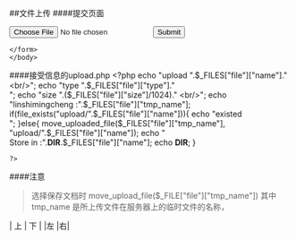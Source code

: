 ##文件上传
####提交页面
	<body>
	<form action="upload.php" method="post" 
	enctype="multipart/form-data">
			<input type="file" name="file">
			<input type="submit" name="submit">
		
	</form>
	</body>
####接受信息的upload.php
	<?php
	echo "upload ".$_FILES["file"]["name"]."<br/>";
	echo "type ".$_FILES["file"]["type"]."<br/>";
	echo "size ".($_FILES["file"]["size"]/1024)." <br/>";
	echo "linshimingcheng :".$_FILES["file"]["tmp_name"]; 
	if(file_exists("upload/".$_FILES["file"]["name"])){
		echo "existed<br/>";
	}else{
	move_uploaded_file($_FILES["file"]["tmp_name"], "upload/".$_FILES["file"]["name"]);
	echo "<br/>Store in :".__DIR__.$_FILES["file"]["name"];
	echo __DIR__;
	}
	
	?>

####注意	
>选择保存文档时
>move_upload_file($_FILE["file"]["tmp_name"])
>其中 tmp_name 是所上传文件在服务器上的临时文件的名称，

| 上 | 下 |
|左  |右|
	